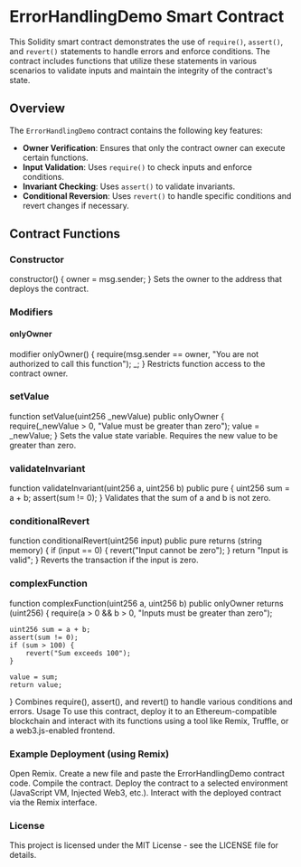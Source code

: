 # ErrorHandlingDemo Smart Contract

This Solidity smart contract demonstrates the use of `require()`, `assert()`, and `revert()` statements to handle errors and enforce conditions. The contract includes functions that utilize these statements in various scenarios to validate inputs and maintain the integrity of the contract's state.

## Overview

The `ErrorHandlingDemo` contract contains the following key features:

- **Owner Verification**: Ensures that only the contract owner can execute certain functions.
- **Input Validation**: Uses `require()` to check inputs and enforce conditions.
- **Invariant Checking**: Uses `assert()` to validate invariants.
- **Conditional Reversion**: Uses `revert()` to handle specific conditions and revert changes if necessary.

## Contract Functions


### Constructor

constructor() {
    owner = msg.sender;
}
Sets the owner to the address that deploys the contract.

### Modifiers

#### onlyOwner

modifier onlyOwner() {
    require(msg.sender == owner, "You are not authorized to call this function");
    _;
}
Restricts function access to the contract owner.

### setValue

function setValue(uint256 _newValue) public onlyOwner {
    require(_newValue > 0, "Value must be greater than zero");
    value = _newValue;
}
Sets the value state variable.
Requires the new value to be greater than zero.

### validateInvariant

function validateInvariant(uint256 a, uint256 b) public pure {
    uint256 sum = a + b;
    assert(sum != 0);
}
Validates that the sum of a and b is not zero.

### conditionalRevert

function conditionalRevert(uint256 input) public pure returns (string memory) {
    if (input == 0) {
        revert("Input cannot be zero");
    }
    return "Input is valid";
}
Reverts the transaction if the input is zero.

### complexFunction

function complexFunction(uint256 a, uint256 b) public onlyOwner returns (uint256) {
    require(a > 0 && b > 0, "Inputs must be greater than zero");

    uint256 sum = a + b;
    assert(sum != 0);
    if (sum > 100) {
        revert("Sum exceeds 100");
    }

    value = sum;
    return value;
}
Combines require(), assert(), and revert() to handle various conditions and errors.
Usage
To use this contract, deploy it to an Ethereum-compatible blockchain and interact with its functions using a tool like Remix, Truffle, or a web3.js-enabled frontend.

### Example Deployment (using Remix)
Open Remix.
Create a new file and paste the ErrorHandlingDemo contract code.
Compile the contract.
Deploy the contract to a selected environment (JavaScript VM, Injected Web3, etc.).
Interact with the deployed contract via the Remix interface.
### License
This project is licensed under the MIT License - see the LICENSE file for details.

